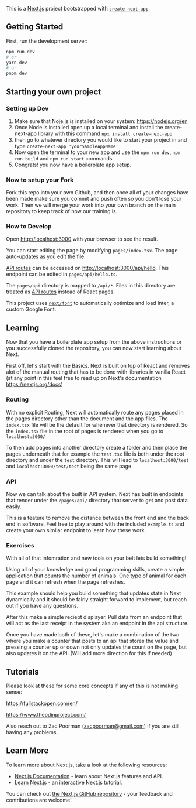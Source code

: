 This is a [Next.js](https://nextjs.org/) project bootstrapped with [`create-next-app`](https://github.com/vercel/next.js/tree/canary/packages/create-next-app).

## Getting Started

First, run the development server:

```bash
npm run dev
# or
yarn dev
# or
pnpm dev
```

## Starting your own project

### Setting up Dev

1. Make sure that Noje.js is installed on your system: https://nodejs.org/en
2. Once Node is installed open up a local terminal and install the create-next-app library with this command ```npx install create-next-app```
3. then go to whatever directory you would like to start your project in and type ```create-next-app 'yourSampleAppName'```
4. Now open the terminal to your new app and use the `npm run dev`, `npm run build` and `npm run start` commands.
5. Congrats! you now have a boilerplate app setup.

### Now to setup your Fork

Fork this repo into your own Github, and then once all of your changes have been made make sure you commit and push often so you don't lose your work. Then we will merge your work into your own branch on the main repository to keep track of how our training is.

### How to Develop
Open [http://localhost:3000](http://localhost:3000) with your browser to see the result.

You can start editing the page by modifying `pages/index.tsx`. The page auto-updates as you edit the file.

[API routes](https://nextjs.org/docs/api-routes/introduction) can be accessed on [http://localhost:3000/api/hello](http://localhost:3000/api/hello). This endpoint can be edited in `pages/api/hello.ts`.

The `pages/api` directory is mapped to `/api/*`. Files in this directory are treated as [API routes](https://nextjs.org/docs/api-routes/introduction) instead of React pages.

This project uses [`next/font`](https://nextjs.org/docs/basic-features/font-optimization) to automatically optimize and load Inter, a custom Google Font.


## Learning
Now that you have a boilerplate app setup from the above instructions or you successfully cloned the repository, you can now start learning about Next.

First off, let's start with the Basics. Next is built on top of React and removes alot of the manual routing that has to be done with libraries in vanilla React (at any point in this feel free to read up on Next's documentation https://nextjs.org/docs) 

### Routing
With no explicit Routing, Next will automatically route any pages placed in the pages directory other than the document and the app files. The `index.tsx` file will be the default for whenever that directory is rendered. So the `index.tsx` file in the root of pages is rendered when you go to `localhost:3000/`

To then add pages into another directory create a folder and then place the pages underneath that for example the `test.tsx` file is both under the root directory and under the `test` directory. This will lead to `localhost:3000/test` and `localhost:3000/test/test` being the same page.

### API 
Now we can talk about the built in API system. Next has built in endpoints that render under the `/pages/api/` directory that server to get and post data easily. 

This is a feature to remove the distance between the front end and the back end in software. Feel free to play around with the included `example.ts` and create your own similar endpoint to learn how these work.

### Exercises
With all of that infomration and new tools on your belt lets build something! 

Using all of your knowledge and good programming skills, create a simple application that counts the number of animals. One type of animal for each page and it can refresh when the page refreshes. 

This example should help you build something that updates state in Next dynamically and it should be fairly straight forward to implement, but reach out if you have any questions.

After this make a simple reciept displayer. Pull data from an endpoint that will act as the last receipt in the system aka an endpoint in the api structure.

Once you have made both of these, let's make a combination of the two where you make a counter that posts to an api that stores the value and pressing a counter up or down not only updates the count on the page, but also updates it on the API. (Will add more direction for this if needed)

## Tutorials

Please look at these for some core concepts if any of this is not making sense:

https://fullstackopen.com/en/

https://www.theodinproject.com/

Also reach out to Zac Poorman (zacpoorman@gmail.com) if you are still having any problems.

## Learn More

To learn more about Next.js, take a look at the following resources:

- [Next.js Documentation](https://nextjs.org/docs) - learn about Next.js features and API.
- [Learn Next.js](https://nextjs.org/learn) - an interactive Next.js tutorial.

You can check out [the Next.js GitHub repository](https://github.com/vercel/next.js/) - your feedback and contributions are welcome!


